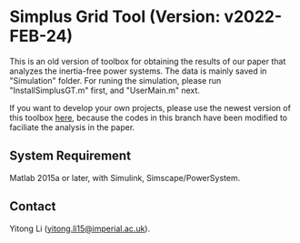 # Simplus Grid Tool (Version: v2022-FEB-24)

This is an old version of toolbox for obtaining the results of our paper that analyzes the inertia-free power systems. The data is mainly saved in "Simulation" folder. For runing the simulation, please run "InstallSimplusGT.m" first, and "UserMain.m" next. 

If you want to develop your own projects, please use the newest version of this toolbox [here](https://github.com/Future-Power-Networks/Simplus-Grid-Tool/tree/master), because the codes in this branch have been modified to faciliate the analysis in the paper.

## System Requirement

Matlab 2015a or later, with Simulink, Simscape/PowerSystem.

## Contact

Yitong Li (yitong.li15@imperial.ac.uk).